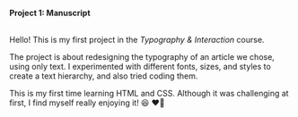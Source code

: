 <strong>Project 1: Manuscript </strong><br><br>
<p>Hello! This is my first project in the <em> Typography & Interaction</em> course.</p>
<p>The project is about redesigning the typography of an article we chose, using only text. I experimented with different fonts, sizes, and styles to create a text hierarchy, and also tried coding them.</p>
<p>This is my first time learning HTML and CSS. Although it was challenging at first, I find myself really enjoying it! 😆 ❤️‍🔥</p>
